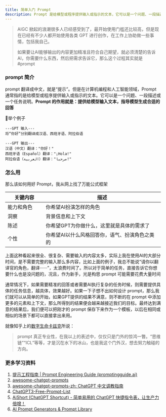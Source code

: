 ```yaml
---
title: 简单入门 Prompt
description: Prompt 是给模型或程序提供输入或指示的文本，它可以是一个问题、一段描述或一个任务说明。
---
```


>AIGC 掀起的浪潮很多人已经感受到了，最开始使用门槛还比较高，但是现在已经有不少人都开始使用各类 GPT 进行创作，在工作上协助做一些事情，包括我自己。
>
>如果要让AI能够输出的内容更加精准且符合自己期望，就必须清楚的告诉AI，你需要什么东西，然后把需求告诉它，那么这个过程其实就是 #prompt

### prompt 简介
prompt 翻译成中文，就是“提示”。但是在计算机编程和人工智能领域，Prompt 通常指的是给模型或程序提供输入或指示的文本。它可以是一个问题、一段描述或一个任务说明。**Prompt 的作用就是：提供给模型输入文本，指导模型生成合适的回答**

🌰举个例子

```
---GPT 输入---
将“你好”分别翻译成汉语、西班牙语、阿拉伯语

---GPT 输出---
汉语（中文）翻译："你好！"  
西班牙语（Español）翻译："¡Hola!"  
阿拉伯语（العربية）翻译："مرحبا!"
```

### 怎么用
那么该如何用好 Prompt，我从网上找了万能公式框架

| 关键内容<img width="200"/> | 描述<img width="900"/> |
| ---------- | ---------------------------------------------- |
| 能力和角色 | 你希望AI扮演怎样的角色                         |
| 洞察       | 背景信息和上下文                               |
| 陈述       | 你希望GPT为你做什么，这里就是具体的需求了      |
| 个性       | 你希望AI以什么风格回答你，语气、扮演角色之类的 |

上面这种看起来很全、很复杂、需要输入的内容太多，实际上我在使用AI的大部分时间，是不需要完整的输入那么多内容，比如上面的例子，我总不能说“请你以翻译官的角色，翻译······”，太浪费时间了。所以对于简单的任务，直接告诉它你想要什么也是没问题的，况且，作为新手，光是构思 prompt 可能需要花费大量时间

通常情况下，如果需要精准的回答或者需要AI执行复杂的任务时候，则需要提供具体的任务信息，越具体，效果越好。如果一下子想不出如何设计 prompt，那么我们就可以从简单的开始，如果GPT提供的结果不满意，则不断的在 prompt 中添加更多的元素和上下文，那么所得到的结果便会越来越接近我们的目标。最终达到满意的结果后，我们便可以把刚才的 prompt 保存下来作为一个模板，以后在相同或相似的场景下都可以直接拿出来用。


就像知乎上的[数字生命卡兹克](https://www.zhihu.com/people/zhang-ren-jie-77)所说：
>prompt 真正专业性，在我以上的表述中，仅仅只是门外的惊鸿一瞥。“思维链”“ICL”等等，才是沉在水下的冰山，也是我这个门外汉，想去努力触碰的方向。  

### 更多学习资料
1. [提示工程指南 | Prompt Engineering Guide (promptingguide.ai)](https://www.promptingguide.ai/zh)
2. [awesome-chatgpt-prompts](https://github.com/f/awesome-chatgpt-prompts)
3. [awesome-chatgpt-prompts-zh: ChatGPT 中文调教指南](https://github.com/PlexPt/awesome-chatgpt-prompts-zh)
4. [ChatGPT3-Free-Prompt-List](https://github.com/mattnigh/ChatGPT3-Free-Prompt-List)
5. [AiShort (ChatGPT Shortcut) - 简单易用的 ChatGPT 快捷指令表，让生产力倍增！](https://www.aishort.top/)
6. [AI Prompt Generators & Prompt Library](https://hero.page/ai-prompts)